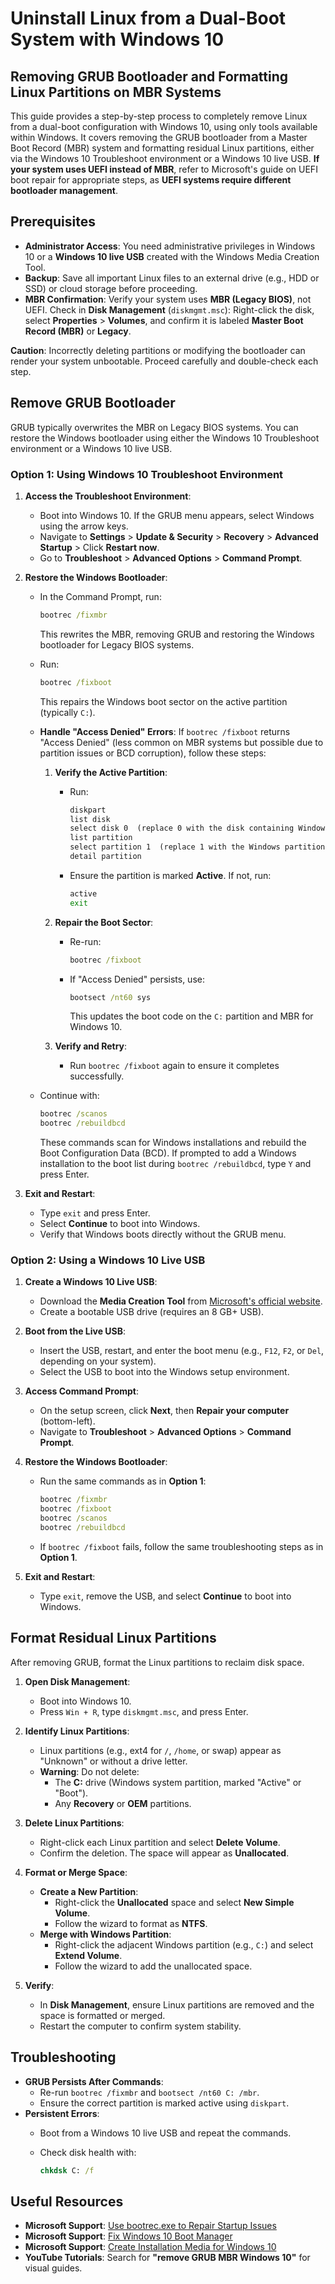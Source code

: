 # Uninstall Linux from a Dual-Boot System with Windows 10

## Removing GRUB Bootloader and Formatting Linux Partitions on MBR Systems

This guide provides a step-by-step process to completely remove Linux from a dual-boot configuration with Windows 10, using only tools available within Windows. It covers removing the GRUB bootloader from a Master Boot Record (MBR) system and formatting residual Linux partitions, either via the Windows 10 Troubleshoot environment or a Windows 10 live USB. **If your system uses UEFI instead of MBR**, refer to Microsoft's guide on UEFI boot repair for appropriate steps, as **UEFI systems require different bootloader management**.

## Prerequisites

- **Administrator Access**: You need administrative privileges in Windows 10 or a **Windows 10 live USB** created with the Windows Media Creation Tool.
- **Backup**: Save all important Linux files to an external drive (e.g., HDD or SSD) or cloud storage before proceeding.
- **MBR Confirmation**: Verify your system uses **MBR (Legacy BIOS)**, not UEFI. Check in **Disk Management** (`diskmgmt.msc`): Right-click the disk, select **Properties** > **Volumes**, and confirm it is labeled **Master Boot Record (MBR)** or **Legacy**.

**Caution**: Incorrectly deleting partitions or modifying the bootloader can render your system unbootable. Proceed carefully and double-check each step.

## Remove GRUB Bootloader

GRUB typically overwrites the MBR on Legacy BIOS systems. You can restore the Windows bootloader using either the Windows 10 Troubleshoot environment or a Windows 10 live USB.

### Option 1: Using Windows 10 Troubleshoot Environment

1. **Access the Troubleshoot Environment**:
   - Boot into Windows 10. If the GRUB menu appears, select Windows using the arrow keys.
   - Navigate to **Settings** > **Update & Security** > **Recovery** > **Advanced Startup** > Click **Restart now**.
   - Go to **Troubleshoot** > **Advanced Options** > **Command Prompt**.

2. **Restore the Windows Bootloader**:
   - In the Command Prompt, run:

     ```cmd
     bootrec /fixmbr
     ```

     This rewrites the MBR, removing GRUB and restoring the Windows bootloader for Legacy BIOS systems.

   - Run:

     ```cmd
     bootrec /fixboot
     ```

     This repairs the Windows boot sector on the active partition (typically `C:`).

   - **Handle "Access Denied" Errors**:
     If `bootrec /fixboot` returns "Access Denied" (less common on MBR systems but possible due to partition issues or BCD corruption), follow these steps:
     1. **Verify the Active Partition**:
        - Run:

          ```cmd
          diskpart
          list disk
          select disk 0  (replace 0 with the disk containing Windows, usually marked with an asterisk `*`)
          list partition
          select partition 1  (replace 1 with the Windows partition, typically `C:`, marked as "Primary")
          detail partition
          ```

        - Ensure the partition is marked **Active**. If not, run:

          ```cmd
          active
          exit
          ```

     2. **Repair the Boot Sector**:
        - Re-run:

          ```cmd
          bootrec /fixboot
          ```

        - If "Access Denied" persists, use:

          ```cmd
          bootsect /nt60 sys
          ```

          This updates the boot code on the `C:` partition and MBR for Windows 10.

     3. **Verify and Retry**:
        - Run `bootrec /fixboot` again to ensure it completes successfully.

   - Continue with:

     ```cmd
     bootrec /scanos
     bootrec /rebuildbcd
     ```

     These commands scan for Windows installations and rebuild the Boot Configuration Data (BCD). If prompted to add a Windows installation to the boot list during `bootrec /rebuildbcd`, type `Y` and press Enter.

3. **Exit and Restart**:
   - Type `exit` and press Enter.
   - Select **Continue** to boot into Windows.
   - Verify that Windows boots directly without the GRUB menu.

### Option 2: Using a Windows 10 Live USB

1. **Create a Windows 10 Live USB**:
   - Download the **Media Creation Tool** from [Microsoft's official website](https://www.microsoft.com/software-download/windows10).
   - Create a bootable USB drive (requires an 8 GB+ USB).

2. **Boot from the Live USB**:
   - Insert the USB, restart, and enter the boot menu (e.g., `F12`, `F2`, or `Del`, depending on your system).
   - Select the USB to boot into the Windows setup environment.

3. **Access Command Prompt**:
   - On the setup screen, click **Next**, then **Repair your computer** (bottom-left).
   - Navigate to **Troubleshoot** > **Advanced Options** > **Command Prompt**.

4. **Restore the Windows Bootloader**:
   - Run the same commands as in **Option 1**:

     ```cmd
     bootrec /fixmbr
     bootrec /fixboot
     bootrec /scanos
     bootrec /rebuildbcd
     ```

   - If `bootrec /fixboot` fails, follow the same troubleshooting steps as in **Option 1**.

5. **Exit and Restart**:
   - Type `exit`, remove the USB, and select **Continue** to boot into Windows.

## Format Residual Linux Partitions

After removing GRUB, format the Linux partitions to reclaim disk space.

1. **Open Disk Management**:
   - Boot into Windows 10.
   - Press `Win + R`, type `diskmgmt.msc`, and press Enter.

2. **Identify Linux Partitions**:
   - Linux partitions (e.g., ext4 for `/`, `/home`, or swap) appear as "Unknown" or without a drive letter.
   - **Warning**: Do not delete:
     - The **C:** drive (Windows system partition, marked "Active" or "Boot").
     - Any **Recovery** or **OEM** partitions.

3. **Delete Linux Partitions**:
   - Right-click each Linux partition and select **Delete Volume**.
   - Confirm the deletion. The space will appear as **Unallocated**.

4. **Format or Merge Space**:
   - **Create a New Partition**:
     - Right-click the **Unallocated** space and select **New Simple Volume**.
     - Follow the wizard to format as **NTFS**.
   - **Merge with Windows Partition**:
     - Right-click the adjacent Windows partition (e.g., `C:`) and select **Extend Volume**.
     - Follow the wizard to add the unallocated space.

5. **Verify**:
   - In **Disk Management**, ensure Linux partitions are removed and the space is formatted or merged.
   - Restart the computer to confirm system stability.

## Troubleshooting

- **GRUB Persists After Commands**:
  - Re-run `bootrec /fixmbr` and `bootsect /nt60 C: /mbr`.
  - Ensure the correct partition is marked active using `diskpart`.
- **Persistent Errors**:
  - Boot from a Windows 10 live USB and repeat the commands.
  - Check disk health with:

    ```cmd
    chkdsk C: /f
    ```

## Useful Resources

- **Microsoft Support**: [Use bootrec.exe to Repair Startup Issues](https://support.microsoft.com/en-us/help/927392/use-bootrec-exe-in-the-windows-re-to-repair-startup-issues)
- **Microsoft Support**: [Fix Windows 10 Boot Manager](https://learn.microsoft.com/en-us/answers/questions/3953603/how-do-i-get-my-windows-10-boot-manager-fixed)
- **Microsoft Support**: [Create Installation Media for Windows 10](https://support.microsoft.com/en-us/windows/create-installation-media-for-windows-99a58364-8c02-206f-aa6f-40c3b507420d#id0ejd=windows_10)
- **YouTube Tutorials**: Search for **"remove GRUB MBR Windows 10"** for visual guides.
